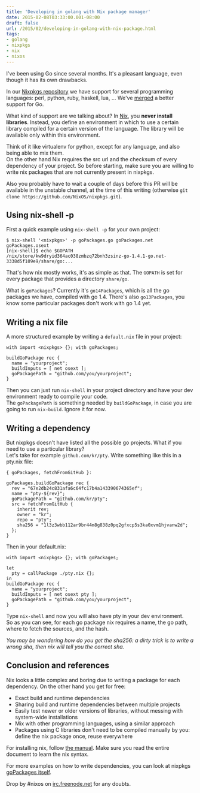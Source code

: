 ```yaml
---
title: 'Developing in golang with Nix package manager'
date: 2015-02-08T03:33:00.001-08:00
draft: false
url: /2015/02/developing-in-golang-with-nix-package.html
tags: 
- golang
- nixpkgs
- nix
- nixos
---
```


I've been using Go since several months. It's a pleasant language, even though it has its own drawbacks.  
  
In our [Nixpkgs repository](https://github.com/NixOS/nixpkgs) we have support for several programming languages: perl, python, ruby, haskell, lua, ... We've [merged](https://github.com/NixOS/nixpkgs/pull/6119) a better support for Go.  
  
What kind of support are we talking about? In [Nix](http://nixos.org/nix/), you **never install libraries**. Instead, you define an environment in which to use a certain library compiled for a certain version of the language. The library will be available only within this environment.  
  
Think of it like virtualenv for python, except for any language, and also being able to mix them.  
On the other hand Nix requires the src url and the checksum of every dependency of your project. So before starting, make sure you are willing to write nix packages that are not currently present in nixpkgs.  
  
Also you probably have to wait a couple of days before this PR will be available in the unstable channel, at the time of this writing (otherwise `git clone https://github.com/NixOS/nixpkgs.git`).  
  

Using nix-shell -p
------------------

First a quick example using `nix-shell -p` for your own project:  
```
$ nix-shell '<nixpkgs>' -p goPackages.go goPackages.net goPackages.osext
[nix-shell]$ echo $GOPATH
/nix/store/kw9dryid364ac038zmbzq72bnh3zsinz-go-1.4.1-go.net-3338d5f109e9/share/go:... 
```
That's how nix mostly works, it's as simple as that. The `GOPATH` is set for every package that provides a directory `share/go`.  
  
What is `goPackages`? Currently it's `go14Packages`, which is all the go packages we have, compiled with go 1.4. There's also `go13Packages`, you know some particular packages don't work with go 1.4 yet.  
  

Writing a nix file
------------------

A more structured example by writing a `default.nix` file in your project:  
```
with import <nixpkgs> {}; with goPackages;

buildGoPackage rec {
  name = "yourproject";
  buildInputs = [ net osext ];
  goPackagePath = "github.com/you/yourproject";
} 
```
Then you can just run `nix-shell` in your project directory and have your dev environment ready to compile your code.  
The `goPackagePath` is something needed by `buildGoPackage`, in case you are going to run `nix-build`. Ignore it for now.  
  

Writing a dependency
--------------------

But nixpkgs doesn't have listed all the possible go projects. What if you need to use a particular library?  
Let's take for example `github.com/kr/pty`. Write something like this in a pty.nix file:  
```
{ goPackages, fetchFromGitHub }:

goPackages.buildGoPackage rec {
  rev = "67e2db24c831afa6c64fc17b4a143390674365ef";
  name = "pty-${rev}";
  goPackagePath = "github.com/kr/pty";
  src = fetchFromGitHub {
    inherit rev;
    owner = "kr";
    repo = "pty";
    sha256 = "1l3z3wbb112ar9br44m8g838z0pq2gfxcp5s3ka0xvm1hjvanw2d";
  };
} 
```
Then in your default.nix:  
```
with import <nixpkgs> {}; with goPackages;

let
  pty = callPackage ./pty.nix {};
in
buildGoPackage rec {
  name = "yourproject";
  buildInputs = [ net osext pty ];
  goPackagePath = "github.com/you/yourproject";
} 
```
Type `nix-shell` and now you will also have pty in your dev environment.  
So as you can see, for each go package nix requires a name, the go path, where to fetch the sources, and the hash.  
  
_You may be wondering how do you get the sha256: a dirty trick is to write a wrong sha, then nix will tell you the correct sha._  

Conclusion and references
-------------------------

Nix looks a little complex and boring due to writing a package for each dependency. On the other hand you get for free:  

*   Exact build and runtime dependencies
*   Sharing build and runtime dependencies between multiple projects
*   Easily test newer or older versions of libraries, without messing with system-wide installations
*   Mix with other programming languages, using a similar approach
*   Packages using C libraries don't need to be compiled manually by you: define the nix package once, reuse everywhere

For installing nix, follow [the manual](http://nixos.org/nix/manual/#chap-quick-start). Make sure you read the entire document to learn the nix syntax.  
  
For more examples on how to write dependencies, you can look at nixpkgs [goPackages itself](https://github.com/NixOS/nixpkgs/blob/master/pkgs/top-level/go-packages.nix).  
  
Drop by #nixos on [irc.freenode.net](http://webchat.freenode.net/) for any doubts.